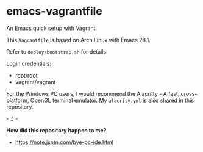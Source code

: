 # emacs-vagrantfile
An Emacs quick setup with Vagrant

This `Vagrantfile` is based on Arch Linux with Emacs 28.1.

Refer to `deploy/bootstrap.sh` for details.

Login credentials:
- root/root
- vagrant/vagrant

For the Windows PC users, I would recommend the Alacritty - A fast, cross-platform, OpenGL terminal emulator. My `alacrity.yml` is also shared in this repository.

\- :) -

**How did this repository happen to me?**
 
- https://note.jsntn.com/bye-pc-ide.html
